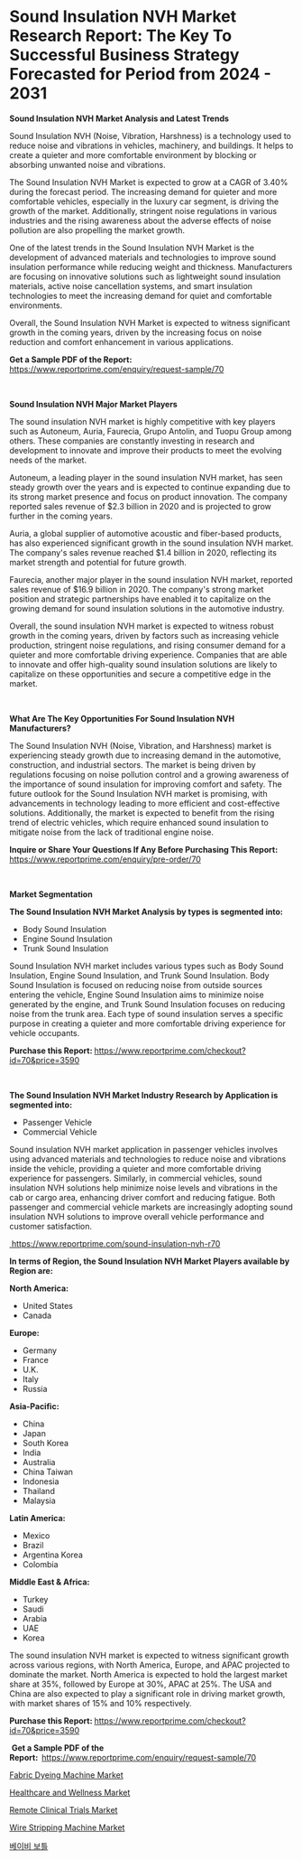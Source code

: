 <p><h1>Sound Insulation NVH Market Research Report: The Key To Successful Business Strategy Forecasted for Period from 2024 - 2031</h1></p><p><strong>Sound Insulation NVH Market Analysis and Latest Trends</strong></p>
<p><p>Sound Insulation NVH (Noise, Vibration, Harshness) is a technology used to reduce noise and vibrations in vehicles, machinery, and buildings. It helps to create a quieter and more comfortable environment by blocking or absorbing unwanted noise and vibrations.</p><p>The Sound Insulation NVH Market is expected to grow at a CAGR of 3.40% during the forecast period. The increasing demand for quieter and more comfortable vehicles, especially in the luxury car segment, is driving the growth of the market. Additionally, stringent noise regulations in various industries and the rising awareness about the adverse effects of noise pollution are also propelling the market growth.</p><p>One of the latest trends in the Sound Insulation NVH Market is the development of advanced materials and technologies to improve sound insulation performance while reducing weight and thickness. Manufacturers are focusing on innovative solutions such as lightweight sound insulation materials, active noise cancellation systems, and smart insulation technologies to meet the increasing demand for quiet and comfortable environments.</p><p>Overall, the Sound Insulation NVH Market is expected to witness significant growth in the coming years, driven by the increasing focus on noise reduction and comfort enhancement in various applications.</p></p>
<p><strong>Get a Sample PDF of the Report:&nbsp;</strong> <a href="https://www.reportprime.com/enquiry/request-sample/70">https://www.reportprime.com/enquiry/request-sample/70</a></p>
<p>&nbsp;</p>
<p><strong>Sound Insulation NVH Major Market Players</strong></p>
<p><p>The sound insulation NVH market is highly competitive with key players such as Autoneum, Auria, Faurecia, Grupo Antolin, and Tuopu Group among others. These companies are constantly investing in research and development to innovate and improve their products to meet the evolving needs of the market.</p><p>Autoneum, a leading player in the sound insulation NVH market, has seen steady growth over the years and is expected to continue expanding due to its strong market presence and focus on product innovation. The company reported sales revenue of $2.3 billion in 2020 and is projected to grow further in the coming years.</p><p>Auria, a global supplier of automotive acoustic and fiber-based products, has also experienced significant growth in the sound insulation NVH market. The company's sales revenue reached $1.4 billion in 2020, reflecting its market strength and potential for future growth.</p><p>Faurecia, another major player in the sound insulation NVH market, reported sales revenue of $16.9 billion in 2020. The company's strong market position and strategic partnerships have enabled it to capitalize on the growing demand for sound insulation solutions in the automotive industry.</p><p>Overall, the sound insulation NVH market is expected to witness robust growth in the coming years, driven by factors such as increasing vehicle production, stringent noise regulations, and rising consumer demand for a quieter and more comfortable driving experience. Companies that are able to innovate and offer high-quality sound insulation solutions are likely to capitalize on these opportunities and secure a competitive edge in the market.</p></p>
<p>&nbsp;</p>
<p><strong>What Are The Key Opportunities For Sound Insulation NVH Manufacturers?</strong></p>
<p><p>The Sound Insulation NVH (Noise, Vibration, and Harshness) market is experiencing steady growth due to increasing demand in the automotive, construction, and industrial sectors. The market is being driven by regulations focusing on noise pollution control and a growing awareness of the importance of sound insulation for improving comfort and safety. The future outlook for the Sound Insulation NVH market is promising, with advancements in technology leading to more efficient and cost-effective solutions. Additionally, the market is expected to benefit from the rising trend of electric vehicles, which require enhanced sound insulation to mitigate noise from the lack of traditional engine noise.</p></p>
<p><strong>Inquire or Share Your Questions If Any Before Purchasing This Report:</strong> <a href="https://www.reportprime.com/enquiry/pre-order/70">https://www.reportprime.com/enquiry/pre-order/70</a></p>
<p>&nbsp;</p>
<p><strong>Market Segmentation</strong></p>
<p><strong>The Sound Insulation NVH Market Analysis by types is segmented into:</strong></p>
<p><ul><li>Body Sound Insulation</li><li>Engine Sound Insulation</li><li>Trunk Sound Insulation</li></ul></p>
<p><p>Sound Insulation NVH market includes various types such as Body Sound Insulation, Engine Sound Insulation, and Trunk Sound Insulation. Body Sound Insulation is focused on reducing noise from outside sources entering the vehicle, Engine Sound Insulation aims to minimize noise generated by the engine, and Trunk Sound Insulation focuses on reducing noise from the trunk area. Each type of sound insulation serves a specific purpose in creating a quieter and more comfortable driving experience for vehicle occupants.</p></p>
<p><strong>Purchase this Report:&nbsp;</strong><a href="https://www.reportprime.com/checkout?id=70&price=3590">https://www.reportprime.com/checkout?id=70&price=3590</a></p>
<p>&nbsp;</p>
<p><strong>The Sound Insulation NVH Market Industry Research by Application is segmented into:</strong></p>
<p><ul><li>Passenger Vehicle</li><li>Commercial Vehicle</li></ul></p>
<p><p>Sound insulation NVH market application in passenger vehicles involves using advanced materials and technologies to reduce noise and vibrations inside the vehicle, providing a quieter and more comfortable driving experience for passengers. Similarly, in commercial vehicles, sound insulation NVH solutions help minimize noise levels and vibrations in the cab or cargo area, enhancing driver comfort and reducing fatigue. Both passenger and commercial vehicle markets are increasingly adopting sound insulation NVH solutions to improve overall vehicle performance and customer satisfaction.</p></p>
<p><a href="https://www.reportprime.com/sound-insulation-nvh-r70">&nbsp;https://www.reportprime.com/sound-insulation-nvh-r70</a></p>
<p><strong>In terms of Region, the Sound Insulation NVH Market Players available by Region are:</strong></p>
<p>
    <p> <strong> North America: </strong>
        <ul>
            <li>United States</li>
            <li>Canada</li>
        </ul>
        </p> 
    <p> <strong> Europe: </strong>
        <ul>
            <li>Germany</li>
            <li>France</li>
            <li>U.K.</li>
            <li>Italy</li>
            <li>Russia</li>
        </ul>
        </p> 
    <p> <strong> Asia-Pacific: </strong>
        <ul>
            <li>China</li>
            <li>Japan</li>
            <li>South Korea</li>
            <li>India</li>
            <li>Australia</li>
            <li>China Taiwan</li>
            <li>Indonesia</li>
            <li>Thailand</li>
            <li>Malaysia</li>
        </ul>
        </p> 
    <p> <strong> Latin America: </strong>
        <ul>
            <li>Mexico</li>
            <li>Brazil</li>
            <li>Argentina Korea</li>
            <li>Colombia</li>
        </ul>
        </p> 
    <p> <strong> Middle East & Africa: </strong>
        <ul>
            <li>Turkey</li>
            <li>Saudi</li>
            <li>Arabia</li>
            <li>UAE</li>
            <li>Korea</li>
        </ul>
    </p>
    </p>
<p><p>The sound insulation NVH market is expected to witness significant growth across various regions, with North America, Europe, and APAC projected to dominate the market. North America is expected to hold the largest market share at 35%, followed by Europe at 30%, APAC at 25%. The USA and China are also expected to play a significant role in driving market growth, with market shares of 15% and 10% respectively.</p></p>
<p><strong>Purchase this Report: </strong><a href="https://www.reportprime.com/checkout?id=70&price=3590">https://www.reportprime.com/checkout?id=70&price=3590</a></p>
<p>&nbsp;<strong>Get a Sample PDF of the Report:&nbsp;&nbsp;</strong><a href="https://www.reportprime.com/enquiry/request-sample/70">https://www.reportprime.com/enquiry/request-sample/70</a></p>
<p><strong></strong></p>
<p><p><a href="https://www.linkedin.com/pulse/fabric-dyeing-machine-market-global-regional-analysis-focus-ojode">Fabric Dyeing Machine Market</a></p><p><a href="https://issuu.com/reportprime-2/docs/healthcare-and-wellness-market-size-2030.pptx">Healthcare and Wellness Market</a></p><p><a href="https://issuu.com/reportprime-2/docs/remote-clinical-trials-market-size-2030.pptx">Remote Clinical Trials Market</a></p><p><a href="https://www.linkedin.com/pulse/global-wire-stripping-machine-market-size-amp-share-analysis-g3jie">Wire Stripping Machine Market</a></p><p><a href="https://medium.com/@bartlakin95/%EA%B8%80%EB%A1%9C%EB%B2%8C-%EC%9C%A0%EC%95%84%EC%9A%A9-%EB%B3%91-%EC%8B%9C%EC%9E%A5%EC%9D%98-%EC%A2%85%ED%95%A9-%EB%B6%84%EC%84%9D-%EC%84%B1%EC%9E%A5-%EB%8F%99%ED%96%A5-%EB%B0%8F-%EC%8B%9C%EC%9E%A5-%EC%98%88%EC%B8%A1-2024-2031-1245b40c4d48">베이비 보틀</a></p></p>